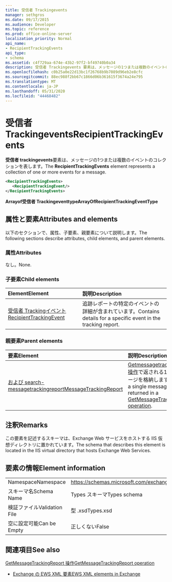 ```yaml
---
title: 受信者 Trackingevents
manager: sethgros
ms.date: 09/17/2015
ms.audience: Developer
ms.topic: reference
ms.prod: office-online-server
localization_priority: Normal
api_name:
- RecipientTrackingEvents
api_type:
- schema
ms.assetid: c4f729aa-674e-43b2-97f2-bf49740b0a34
description: 受信者 Trackingevents 要素は、メッセージの1つまたは複数のイベントのコレクションを表します。
ms.openlocfilehash: c0b25a0e22d13bc1f26768b9b7089d96eb2e8cfc
ms.sourcegitcommit: 88ec988f2bb67c1866d06b361615f3674a24e795
ms.translationtype: MT
ms.contentlocale: ja-JP
ms.lasthandoff: 05/31/2020
ms.locfileid: "44468482"
---
```

# <a name="recipienttrackingevents"></a><span data-ttu-id="69b6c-103">受信者 Trackingevents</span><span class="sxs-lookup"><span data-stu-id="69b6c-103">RecipientTrackingEvents</span></span>

<span data-ttu-id="69b6c-104">**受信者 trackingevents**要素は、メッセージの1つまたは複数のイベントのコレクションを表します。</span><span class="sxs-lookup"><span data-stu-id="69b6c-104">The **RecipientTrackingEvents** element represents a collection of one or more events for a message.</span></span> 
  
```XML
<RecipientTrackingEvents>
   <RecipientTrackingEvent/>
</RecipientTrackingEvents>
```

 <span data-ttu-id="69b6c-105">**Arrayof受信者 Trackingeventtype**</span><span class="sxs-lookup"><span data-stu-id="69b6c-105">**ArrayOfRecipientTrackingEventType**</span></span>
## <a name="attributes-and-elements"></a><span data-ttu-id="69b6c-106">属性と要素</span><span class="sxs-lookup"><span data-stu-id="69b6c-106">Attributes and elements</span></span>

<span data-ttu-id="69b6c-107">以下のセクションで、属性、子要素、親要素について説明します。</span><span class="sxs-lookup"><span data-stu-id="69b6c-107">The following sections describe attributes, child elements, and parent elements.</span></span>
  
### <a name="attributes"></a><span data-ttu-id="69b6c-108">属性</span><span class="sxs-lookup"><span data-stu-id="69b6c-108">Attributes</span></span>

<span data-ttu-id="69b6c-109">なし。</span><span class="sxs-lookup"><span data-stu-id="69b6c-109">None.</span></span>
  
### <a name="child-elements"></a><span data-ttu-id="69b6c-110">子要素</span><span class="sxs-lookup"><span data-stu-id="69b6c-110">Child elements</span></span>

|<span data-ttu-id="69b6c-111">**Element**</span><span class="sxs-lookup"><span data-stu-id="69b6c-111">**Element**</span></span>|<span data-ttu-id="69b6c-112">**説明**</span><span class="sxs-lookup"><span data-stu-id="69b6c-112">**Description**</span></span>|
|:-----|:-----|
|[<span data-ttu-id="69b6c-113">受信者 Trackingイベント</span><span class="sxs-lookup"><span data-stu-id="69b6c-113">RecipientTrackingEvent</span></span>](recipienttrackingevent.md) <br/> |<span data-ttu-id="69b6c-114">追跡レポートの特定のイベントの詳細が含まれています。</span><span class="sxs-lookup"><span data-stu-id="69b6c-114">Contains details for a specific event in the tracking report.</span></span>  <br/> |
   
### <a name="parent-elements"></a><span data-ttu-id="69b6c-115">親要素</span><span class="sxs-lookup"><span data-stu-id="69b6c-115">Parent elements</span></span>

|<span data-ttu-id="69b6c-116">**要素**</span><span class="sxs-lookup"><span data-stu-id="69b6c-116">**Element**</span></span>|<span data-ttu-id="69b6c-117">**説明**</span><span class="sxs-lookup"><span data-stu-id="69b6c-117">**Description**</span></span>|
|:-----|:-----|
|[<span data-ttu-id="69b6c-118">および search-messagetrackingreport</span><span class="sxs-lookup"><span data-stu-id="69b6c-118">MessageTrackingReport</span></span>](messagetrackingreport.md) <br/> |<span data-ttu-id="69b6c-119">[Getmessagetrackingreport 操作](getmessagetrackingreport-operation.md)で返される1つのメッセージを格納します。</span><span class="sxs-lookup"><span data-stu-id="69b6c-119">Contains a single message that is returned in a [GetMessageTrackingReport operation](getmessagetrackingreport-operation.md).</span></span>  <br/> |
   
## <a name="remarks"></a><span data-ttu-id="69b6c-120">注釈</span><span class="sxs-lookup"><span data-stu-id="69b6c-120">Remarks</span></span>

<span data-ttu-id="69b6c-121">この要素を記述するスキーマは、Exchange Web サービスをホストする IIS 仮想ディレクトリに置かれています。</span><span class="sxs-lookup"><span data-stu-id="69b6c-121">The schema that describes this element is located in the IIS virtual directory that hosts Exchange Web Services.</span></span>
  
## <a name="element-information"></a><span data-ttu-id="69b6c-122">要素の情報</span><span class="sxs-lookup"><span data-stu-id="69b6c-122">Element information</span></span>

|||
|:-----|:-----|
|<span data-ttu-id="69b6c-123">Namespace</span><span class="sxs-lookup"><span data-stu-id="69b6c-123">Namespace</span></span>  <br/> |https://schemas.microsoft.com/exchange/services/2006/types  <br/> |
|<span data-ttu-id="69b6c-124">スキーマ名</span><span class="sxs-lookup"><span data-stu-id="69b6c-124">Schema Name</span></span>  <br/> |<span data-ttu-id="69b6c-125">Types スキーマ</span><span class="sxs-lookup"><span data-stu-id="69b6c-125">Types schema</span></span>  <br/> |
|<span data-ttu-id="69b6c-126">検証ファイル</span><span class="sxs-lookup"><span data-stu-id="69b6c-126">Validation File</span></span>  <br/> |<span data-ttu-id="69b6c-127">型 .xsd</span><span class="sxs-lookup"><span data-stu-id="69b6c-127">Types.xsd</span></span>  <br/> |
|<span data-ttu-id="69b6c-128">空に設定可能</span><span class="sxs-lookup"><span data-stu-id="69b6c-128">Can be Empty</span></span>  <br/> |<span data-ttu-id="69b6c-129">正しくない</span><span class="sxs-lookup"><span data-stu-id="69b6c-129">False</span></span>  <br/> |
   
## <a name="see-also"></a><span data-ttu-id="69b6c-130">関連項目</span><span class="sxs-lookup"><span data-stu-id="69b6c-130">See also</span></span>



[<span data-ttu-id="69b6c-131">GetMessageTrackingReport 操作</span><span class="sxs-lookup"><span data-stu-id="69b6c-131">GetMessageTrackingReport operation</span></span>](getmessagetrackingreport-operation.md)


- [<span data-ttu-id="69b6c-132">Exchange の EWS XML 要素</span><span class="sxs-lookup"><span data-stu-id="69b6c-132">EWS XML elements in Exchange</span></span>](ews-xml-elements-in-exchange.md)

